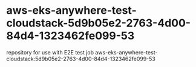 # aws-eks-anywhere-test-cloudstack-5d9b05e2-2763-4d00-84d4-1323462fe099-53
repository for use with E2E test job aws-eks-anywhere-test-cloudstack:5d9b05e2-2763-4d00-84d4-1323462fe099-53
